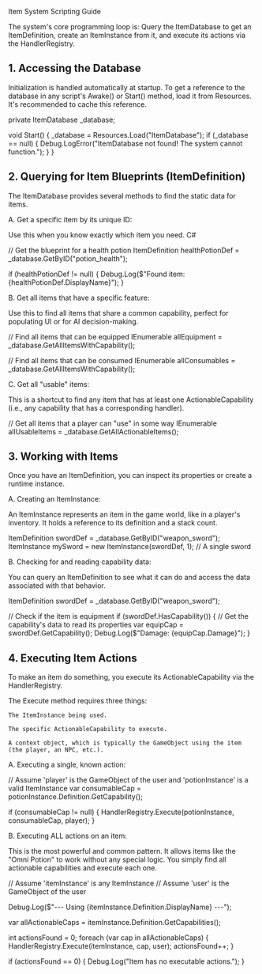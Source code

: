 Item System Scripting Guide

The system's core programming loop is: Query the ItemDatabase to get an ItemDefinition, create an ItemInstance from it, and execute its actions via the HandlerRegistry.

## 1. Accessing the Database

Initialization is handled automatically at startup. To get a reference to the database in any script's Awake() or Start() method, load it from Resources. It's recommended to cache this reference.


private ItemDatabase _database;

void Start()
{
    _database = Resources.Load<ItemDatabase>("ItemDatabase");
    if (_database == null)
    {
        Debug.LogError("ItemDatabase not found! The system cannot function.");
    }
}

## 2. Querying for Item Blueprints (ItemDefinition)

The ItemDatabase provides several methods to find the static data for items.

A. Get a specific item by its unique ID:

Use this when you know exactly which item you need.
C#

// Get the blueprint for a health potion
ItemDefinition healthPotionDef = _database.GetByID("potion_health");

if (healthPotionDef != null)
{
    Debug.Log($"Found item: {healthPotionDef.DisplayName}");
}

B. Get all items that have a specific feature:

Use this to find all items that share a common capability, perfect for populating UI or for AI decision-making.


// Find all items that can be equipped
IEnumerable<ItemDefinition> allEquipment = _database.GetAllItemsWithCapability<EquipmentCapability>();

// Find all items that can be consumed
IEnumerable<ItemDefinition> allConsumables = _database.GetAllItemsWithCapability<ConsumableCapability>();

C. Get all "usable" items:

This is a shortcut to find any item that has at least one ActionableCapability (i.e., any capability that has a corresponding handler).


// Get all items that a player can "use" in some way
IEnumerable<ItemDefinition> allUsableItems = _database.GetAllActionableItems();

## 3. Working with Items

Once you have an ItemDefinition, you can inspect its properties or create a runtime instance.

A. Creating an ItemInstance:

An ItemInstance represents an item in the game world, like in a player's inventory. It holds a reference to its definition and a stack count.


ItemDefinition swordDef = _database.GetByID("weapon_sword");
ItemInstance mySword = new ItemInstance(swordDef, 1); // A single sword

B. Checking for and reading capability data:

You can query an ItemDefinition to see what it can do and access the data associated with that behavior.


ItemDefinition swordDef = _database.GetByID("weapon_sword");

// Check if the item is equipment
if (swordDef.HasCapability<EquipmentCapability>())
{
    // Get the capability's data to read its properties
    var equipCap = swordDef.GetCapability<EquipmentCapability>();
    Debug.Log($"Damage: {equipCap.Damage}");
}

## 4. Executing Item Actions

To make an item do something, you execute its ActionableCapability via the HandlerRegistry.

The Execute method requires three things:

    The ItemInstance being used.

    The specific ActionableCapability to execute.

    A context object, which is typically the GameObject using the item (the player, an NPC, etc.).

A. Executing a single, known action:


// Assume 'player' is the GameObject of the user and 'potionInstance' is a valid ItemInstance
var consumableCap = potionInstance.Definition.GetCapability<ConsumableCapability>();

if (consumableCap != null)
{
    HandlerRegistry.Execute(potionInstance, consumableCap, player);
}

B. Executing ALL actions on an item:

This is the most powerful and common pattern. It allows items like the "Omni Potion" to work without any special logic. You simply find all actionable capabilities and execute each one.


// Assume 'itemInstance' is any ItemInstance
// Assume 'user' is the GameObject of the user

Debug.Log($"--- Using {itemInstance.Definition.DisplayName} ---");

var allActionableCaps = itemInstance.Definition.GetCapabilities<ActionableCapability>();

int actionsFound = 0;
foreach (var cap in allActionableCaps)
{
    HandlerRegistry.Execute(itemInstance, cap, user);
    actionsFound++;
}

if (actionsFound == 0)
{
    Debug.Log("Item has no executable actions.");
}